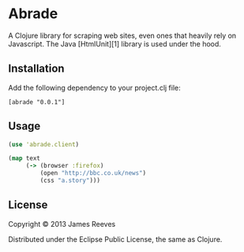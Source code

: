 # Abrade

A Clojure library for scraping web sites, even ones that heavily rely
on Javascript. The Java [HtmlUnit][1] library is used under the hood.

## Installation

Add the following dependency to your project.clj file:

    [abrade "0.0.1"]

## Usage

```clojure
(use 'abrade.client)

(map text
     (-> (browser :firefox)
         (open "http://bbc.co.uk/news")
         (css "a.story")))
```

## License

Copyright © 2013 James Reeves

Distributed under the Eclipse Public License, the same as Clojure.
